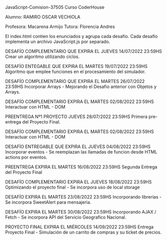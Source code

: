 JavaScript-Comision-37505
Curso CoderHouse

Alumno: RAMIRO OSCAR VECHIOLA

Profesora: Macarena Armijo
Tutora: Florencia Andres

El index.html contien los enunciados y agrupa cada desafio.
Cada desafío implementa un archivo JavaScript.js por separado.


DESAFÍO COMPLEMENTARIO QUE EXPIRA EL JUEVES 14/07/2022 23:59HS
Crear un algoritmo utilizando ciclos.


DESAFÍO ENTEGABLE QUE EXPIRA EL MARTES 19/07/2022 23:59HS
Algoritmo que emplee funciones en el procesamiento del simulador.


DESAFÍO COMPLEMENTARIO QUE EXPIRA EL MARTES 26/07/2022 23:59HS
Incorporar Arrays - Mejorando el Desafio anterior con Objetos y Arrays.


DESAFÍO COMPLEMENTARIO EXPIRA EL MARTES 02/08/2022 23:59HS
Interactuar con HTML - DOM


PREENTREGA Nº1 PROYECTO JUEVES 28/07/2022 23:59HS
Primera pre-entrega del Proyecto Final.


DESAFÍO COMPLEMENTARIO EXPIRA EL MARTES 02/08/2022 23:59HS
Interactuar con HTML - DOM


DESAFÍO ENTREGABLE QUE EXPIRA EL JUEVES 04/08/2022 23:59HS
Incorporar eventos - Se reemplazan las llamadas de funcion desde HTML actions por eventos.


PREENTREGA EXPIRA EL MARTES 16/08/2022 23:59HS
Segunda Entrega del Proyecto Final


DESAFÍO COMPLEMENTARIO EXPIRA EL JUEVES 18/08/2022 23:59HS
Optimizando el proyecto final - Se incorpora uso de local storage


DESAFÍO EXPIRA EL MARTES 23/08/2022 23:59HS
Incorporando librerías - Se incorpora SweetAlert para mensajeria.


DESAFÍO EXPIRA EL MARTES 30/08/2022 23:59HS
Incorporando AJAX / Fetch - Se incorpora API del Servicio Geografico Nacional.


PROYECTO FINAL EXPIRA EL MIÉRCOLES 14/09/2022 23:59HS
Entrega Proyecto Final - Simulación de un carrito de compras y su ticket de precios.


